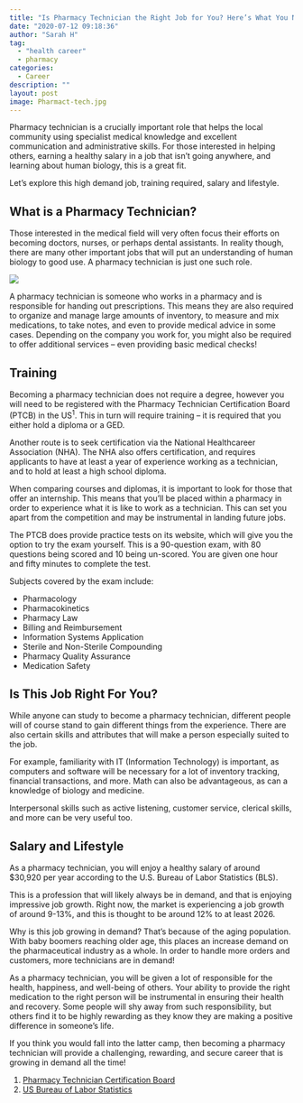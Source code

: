 ```yaml
---
title: "Is Pharmacy Technician the Right Job for You? Here’s What You Need to Know"
date: "2020-07-12 09:18:36"
author: "Sarah H"
tag:
  - "health career"
  - pharmacy
categories:
  - Career
description: ""
layout: post
image: Pharmact-tech.jpg
---
```


Pharmacy technician is a crucially important role that helps the local community using specialist medical knowledge and excellent communication and administrative skills. For those interested in helping others, earning a healthy salary in a job that isn’t going anywhere, and learning about human biology, this is a great fit.

Let’s explore this high demand job, training required, salary and lifestyle.

## What is a Pharmacy Technician?

Those interested in the medical field will very often focus their efforts on becoming doctors, nurses, or perhaps dental assistants. In reality though, there are many other important jobs that will put an understanding of human biology to good use. A pharmacy technician is just one such role.

![](/posts/Pharmact-tech.jpg)

A pharmacy technician is someone who works in a pharmacy and is responsible for handing out prescriptions. This means they are also required to organize and manage large amounts of inventory, to measure and mix medications, to take notes, and even to provide medical advice in some cases. Depending on the company you work for, you might also be required to offer additional services – even providing basic medical checks!

## Training

Becoming a pharmacy technician does not require a degree, however you will need to be registered with the Pharmacy Technician Certification Board (PTCB) in the US<sup>1</sup>. This in turn will require training – it is required that you either hold a diploma or a GED.

Another route is to seek certification via the National Healthcareer Association (NHA). The NHA also offers certification, and requires applicants to have at least a year of experience working as a technician, and to hold at least a high school diploma.

When comparing courses and diplomas, it is important to look for those that offer an internship. This means that you’ll be placed within a pharmacy in order to experience what it is like to work as a technician. This can set you apart from the competition and may be instrumental in landing future jobs.

The PTCB does provide practice tests on its website, which will give you the option to try the exam yourself. This is a 90-question exam, with 80 questions being scored and 10 being un-scored. You are given one hour and fifty minutes to complete the test.

Subjects covered by the exam include:

- Pharmacology
- Pharmacokinetics
- Pharmacy Law
- Billing and Reimbursement
- Information Systems Application
- Sterile and Non-Sterile Compounding
- Pharmacy Quality Assurance
- Medication Safety

## Is This Job Right For You?

While anyone can study to become a pharmacy technician, different people will of course stand to gain different things from the experience. There are also certain skills and attributes that will make a person especially suited to the job.

For example, familiarity with IT (Information Technology) is important, as computers and software will be necessary for a lot of inventory tracking, financial transactions, and more. Math can also be advantageous, as can a knowledge of biology and medicine.

Interpersonal skills such as active listening, customer service, clerical skills, and more can be very useful too.

## Salary and Lifestyle

As a pharmacy technician, you will enjoy a healthy salary of around $30,920 per year according to the U.S. Bureau of Labor Statistics (BLS).

This is a profession that will likely always be in demand, and that is enjoying impressive job growth. Right now, the market is experiencing a job growth of around 9-13%, and this is thought to be around 12% to at least 2026.

Why is this job growing in demand? That’s because of the aging population. With baby boomers reaching older age, this places an increase demand on the pharmaceutical industry as a whole. In order to handle more orders and customers, more technicians are in demand!

As a pharmacy technician, you will be given a lot of responsible for the health, happiness, and well-being of others. Your ability to provide the right medication to the right person will be instrumental in ensuring their health and recovery. Some people will shy away from such responsibility, but others find it to be highly rewarding as they know they are making a positive difference in someone’s life.

If you think you would fall into the latter camp, then becoming a pharmacy technician will provide a challenging, rewarding, and secure career that is growing in demand all the time!

1. [Pharmacy Technician Certification Board](https://www.ptcb.org/)
2. [US Bureau of Labor Statistics](https://www.bls.gov/)
